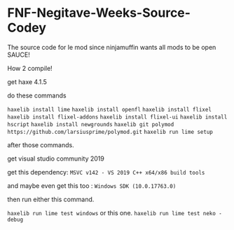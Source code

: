 # FNF-Negitave-Weeks-Source-Codey
The source code for le mod since ninjamuffin wants all mods to be open SAUCE!

How 2 compile!

get haxe 4.1.5

do these commands

`haxelib install lime`
`haxelib install openfl`
`haxelib install flixel`
`haxelib install flixel-addons`
`haxelib install flixel-ui`
`haxelib install hscript`
`haxelib install newgrounds`
`haxelib git polymod https://github.com/larsiusprime/polymod.git`
`haxelib run lime setup`

after those commands.

get visual studio community 2019

get this dependency: `MSVC v142 - VS 2019 C++ x64/x86 build tools`

and maybe even get this  too : `Windows SDK (10.0.17763.0)`

then run either this command.

`haxelib run lime test windows`
or this one.
`haxelib run lime test neko -debug`
